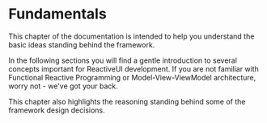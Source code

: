 # Fundamentals

This chapter of the documentation is intended to help you understand the basic ideas standing behind the framework. 

In the following sections you will find a gentle introduction to several concepts important for ReactiveUI development. If you are not familiar with Functional Reactive Programming or Model-View-ViewModel architecture, worry not - we've got your back.

This chapter also highlights the reasoning standing behind some of the framework design decisions.
